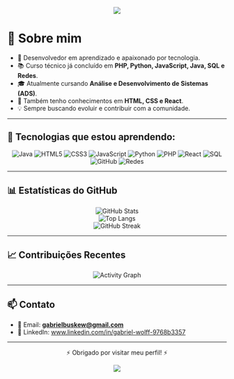 <!-- Capa estilosa -->
<p align="center">
  <img src="https://capsule-render.vercel.app/api?type=waving&color=gradient&height=200&section=header&text=GabWolff&fontSize=60&fontAlignY=35&animation=twinkling&fontColor=fff"/>
</p>

# 👋 Sobre mim
- 🚀 Desenvolvedor em aprendizado e apaixonado por tecnologia.  
- 📚 Curso técnico já concluído em **PHP, Python, JavaScript, Java, SQL e Redes**.  
- 🎓 Atualmente cursando **Análise e Desenvolvimento de Sistemas (ADS)**.  
- 🌱 Também tenho conhecimentos em **HTML, CSS e React**.  
- 💡 Sempre buscando evoluir e contribuir com a comunidade.  

---

## 🚀 Tecnologias que estou aprendendo:
<div align="center">
  
![Java](https://img.shields.io/badge/Java-ED8B00?style=for-the-badge&logo=java&logoColor=white)
![HTML5](https://img.shields.io/badge/HTML5-E34F26?style=for-the-badge&logo=html5&logoColor=white)
![CSS3](https://img.shields.io/badge/CSS3-1572B6?style=for-the-badge&logo=css3&logoColor=white)
![JavaScript](https://img.shields.io/badge/JavaScript-F7DF1E?style=for-the-badge&logo=javascript&logoColor=black)
![Python](https://img.shields.io/badge/Python-3776AB?style=for-the-badge&logo=python&logoColor=white)
![PHP](https://img.shields.io/badge/PHP-777BB4?style=for-the-badge&logo=php&logoColor=white)
![React](https://img.shields.io/badge/React-20232A?style=for-the-badge&logo=react&logoColor=61DAFB)
![SQL](https://img.shields.io/badge/SQL-4479A1?style=for-the-badge&logo=mysql&logoColor=white)
![GitHub](https://img.shields.io/badge/GitHub-181717?style=for-the-badge&logo=github&logoColor=white)
![Redes](https://img.shields.io/badge/Networking-0088CC?style=for-the-badge&logo=cisco&logoColor=white)

</div>

---

## 📊 Estatísticas do GitHub
<div align="center">
  
![GitHub Stats](https://github-readme-stats.vercel.app/api?username=GabWolff&show_icons=true&theme=tokyonight&hide_border=false&count_private=true)  
![Top Langs](https://github-readme-stats.vercel.app/api/top-langs/?username=GabWolff&layout=compact&theme=tokyonight&hide_border=false)  
![GitHub Streak](https://streak-stats.demolab.com?user=GabWolff&theme=tokyonight&hide_border=false)  

</div>

---

## 📈 Contribuições Recentes
<div align="center">
  
![Activity Graph](https://github-readme-activity-graph.vercel.app/graph?username=GabWolff&theme=tokyo-night&hide_border=true)

</div>

---

## 📫 Contato
- 📧 Email: **gabrielbuskew@gmail.com**  
- 💼 LinkedIn: www.linkedin.com/in/gabriel-wolff-9768b3357

---

<p align="center">
  ⚡ Obrigado por visitar meu perfil! ⚡
</p>

<!-- Rodapé estiloso -->
<p align="center">
  <img src="https://capsule-render.vercel.app/api?type=waving&color=gradient&height=120&section=footer"/>
</p>
